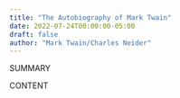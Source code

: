```yaml
---
title: "The Autobiography of Mark Twain"
date: 2022-07-24T00:00:00-05:00
draft: false
author: "Mark Twain/Charles Neider"
---
```


SUMMARY

<!--more-->

CONTENT